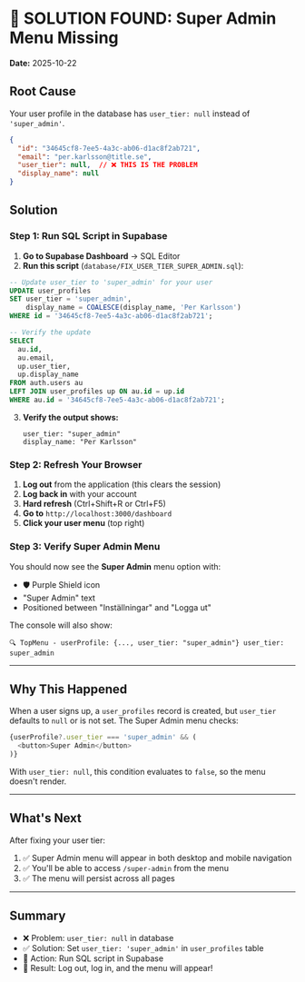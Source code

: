 # 🎯 SOLUTION FOUND: Super Admin Menu Missing

**Date:** 2025-10-22

## Root Cause
Your user profile in the database has `user_tier: null` instead of `'super_admin'`.

```json
{
  "id": "34645cf8-7ee5-4a3c-ab06-d1ac8f2ab721",
  "email": "per.karlsson@title.se",
  "user_tier": null,  // ❌ THIS IS THE PROBLEM
  "display_name": null
}
```

## Solution

### Step 1: Run SQL Script in Supabase

1. **Go to Supabase Dashboard** → SQL Editor
2. **Run this script** (`database/FIX_USER_TIER_SUPER_ADMIN.sql`):

```sql
-- Update user_tier to 'super_admin' for your user
UPDATE user_profiles 
SET user_tier = 'super_admin',
    display_name = COALESCE(display_name, 'Per Karlsson')
WHERE id = '34645cf8-7ee5-4a3c-ab06-d1ac8f2ab721';

-- Verify the update
SELECT 
  au.id,
  au.email,
  up.user_tier,
  up.display_name
FROM auth.users au
LEFT JOIN user_profiles up ON au.id = up.id
WHERE au.id = '34645cf8-7ee5-4a3c-ab06-d1ac8f2ab721';
```

3. **Verify the output shows:**
   ```
   user_tier: "super_admin"
   display_name: "Per Karlsson"
   ```

### Step 2: Refresh Your Browser

1. **Log out** from the application (this clears the session)
2. **Log back in** with your account
3. **Hard refresh** (Ctrl+Shift+R or Ctrl+F5)
4. **Go to** `http://localhost:3000/dashboard`
5. **Click your user menu** (top right)

### Step 3: Verify Super Admin Menu

You should now see the **Super Admin** menu option with:
- 🛡️ Purple Shield icon
- "Super Admin" text
- Positioned between "Inställningar" and "Logga ut"

The console will also show:
```
🔍 TopMenu - userProfile: {..., user_tier: "super_admin"} user_tier: super_admin
```

---

## Why This Happened

When a user signs up, a `user_profiles` record is created, but `user_tier` defaults to `null` or is not set. The Super Admin menu checks:

```typescript
{userProfile?.user_tier === 'super_admin' && (
  <button>Super Admin</button>
)}
```

With `user_tier: null`, this condition evaluates to `false`, so the menu doesn't render.

---

## What's Next

After fixing your user tier:
1. ✅ Super Admin menu will appear in both desktop and mobile navigation
2. ✅ You'll be able to access `/super-admin` from the menu
3. ✅ The menu will persist across all pages

---

## Summary

- ❌ Problem: `user_tier: null` in database
- ✅ Solution: Set `user_tier: 'super_admin'` in `user_profiles` table
- 🔧 Action: Run SQL script in Supabase
- 🔄 Result: Log out, log in, and the menu will appear!

